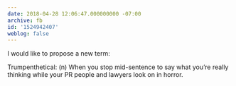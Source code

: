 ```yaml
---
date: 2018-04-28 12:06:47.000000000 -07:00
archive: fb
id: '1524942407'
weblog: false
---
```


I would like to propose a new term:

Trumpenthetical: (n) When you stop mid-sentence to say what you’re really thinking while your PR people and lawyers look on in horror.
